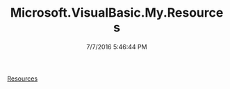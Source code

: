 ﻿---
title: Microsoft.VisualBasic.My.Resources
date: 7/7/2016 5:46:44 PM
---

[Resources](T-Microsoft.VisualBasic.My.Resources.Resources.html)
